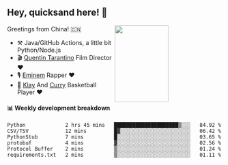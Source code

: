 ## Hey, quicksand here! 🏃
[<img align="right" width="50%" height='180' src="https://quicksandznzn.github.io/image/warriors.jpg">](https://github.com/quicksandznzn)
<!--
[<img align="right" width="50%" src="https://github-readme-stats.vercel.app/api?username=quicksandznzn&theme=dark&show_icons=true">](https://github.com/quicksandznzn)
-->


Greetings from China! 🇨🇳

- ⚒️ Java/GitHub Actions, a little bit Python/Node.js
- 🎬 [Quentin Tarantino](https://www.instagram.com/tarantinoxx/) Film Director ❤️
- 🎙 [Eminem](https://www.instagram.com/eminem/) Rapper ❤️
- 🏀 [Klay](https://www.instagram.com/klaythompson/) And [Curry](https://www.instagram.com/stephencurry30/) Basketball Player ❤️


#### :bar_chart: Weekly development breakdown
<!--START_SECTION:waka-->

```text
Python             2 hrs 45 mins   █████████████████████▒░░░   84.92 %
CSV/TSV            12 mins         █▓░░░░░░░░░░░░░░░░░░░░░░░   06.42 %
PythonStub         7 mins          █░░░░░░░░░░░░░░░░░░░░░░░░   03.65 %
protobuf           4 mins          ▓░░░░░░░░░░░░░░░░░░░░░░░░   02.56 %
Protocol Buffer    2 mins          ▒░░░░░░░░░░░░░░░░░░░░░░░░   01.24 %
requirements.txt   2 mins          ▒░░░░░░░░░░░░░░░░░░░░░░░░   01.11 %
```

<!--END_SECTION:waka-->
